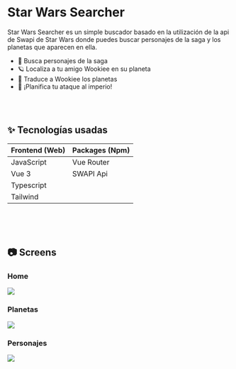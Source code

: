 # Star Wars Searcher

Star Wars Searcher es un simple buscador basado en la utilización de la api de Swapi de Star Wars donde puedes buscar personajes de la saga y los planetas que aparecen en ella.

- 🔎 Busca personajes de la saga 
- 🪐 Localiza a tu amigo Wookiee en su planeta
- 🧐 Traduce a Wookiee los planetas
- 🎯 ¡Planifica tu ataque al imperio!

<br> <br>
## ✨  Tecnologías usadas

| Frontend (Web) | Packages (Npm) |
| ------- |  ----- |
| JavaScript | Vue Router  |
| Vue 3 | SWAPI Api  |
| Typescript |   |
| Tailwind |   |

<br> <br>
<br> 

## 📷 ️Screens
### Home
<img src="https://res.cloudinary.com/dfbloaduq/image/upload/v1735258466/Screenshot_2024-12-27_at_01.09.29_poofbo.webp">
<br>

### Planetas
<img src="https://res.cloudinary.com/dfbloaduq/image/upload/v1735258458/Screenshot_2024-12-27_at_01.09.56_fnndwf.webp">
<br>

### Personajes
<img src="https://res.cloudinary.com/dfbloaduq/image/upload/v1735258474/Screenshot_2024-12-27_at_01.09.39_yszgcs.webp">
<br>